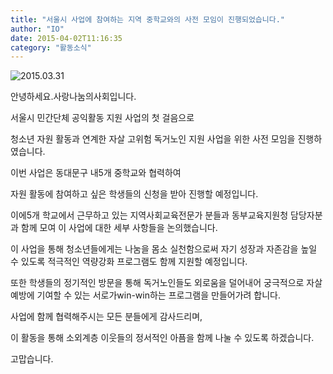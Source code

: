 ```yaml
---
title: "서울시 사업에 참여하는 지역 중학교와의 사전 모임이 진행되었습니다."
author: "IO"
date: 2015-04-02T11:16:35
category: "활동소식"
---
```


![2015.03.31](/files/attach/images/2318/653/032/3f583f2290a56f5880efa176ddd960b8.JPG)

안녕하세요.사랑나눔의사회입니다.

서울시 민간단체 공익활동 지원 사업의 첫 걸음으로

청소년 자원 활동과 연계한 자살 고위험 독거노인 지원 사업을 위한 사전 모임을 진행하였습니다.

이번 사업은 동대문구 내5개 중학교와 협력하여

자원 활동에 참여하고 싶은 학생들의 신청을 받아 진행할 예정입니다.

이에5개 학교에서 근무하고 있는 지역사회교육전문가 분들과 동부교육지원청 담당자분과 함께 모여 이 사업에 대한 세부 사항들을 논의했습니다.

이 사업을 통해 청소년들에게는 나눔을 몸소 실천함으로써 자기 성장과 자존감을 높일 수 있도록 적극적인 역량강화 프로그램도 함께 지원할 예정입니다.

또한 학생들의 정기적인 방문을 통해 독거노인들도 외로움을 덜어내어 궁극적으로 자살예방에 기여할 수 있는 서로가win-win하는 프로그램을 만들어가려 합니다.

사업에 함께 협력해주시는 모든 분들에게 감사드리며,

이 활동을 통해 소외계층 이웃들의 정서적인 아픔을 함께 나눌 수 있도록 하겠습니다.

고맙습니다.
